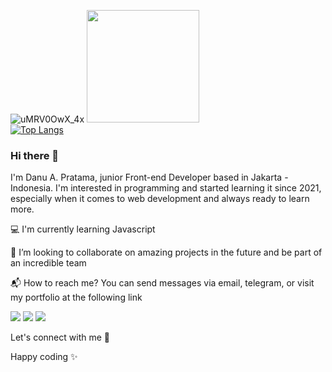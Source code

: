 ![uMRV0OwX_4x](https://user-images.githubusercontent.com/87930640/149263717-e8e06466-b0b1-427f-bbbd-66fc02452637.jpg)
<img height="180em" src="https://github-readme-stats.vercel.app/api?username=danuapratama&show_icons=true&hide_border=false&&count_private=true&include_all_commits=true" />  
[![Top Langs](https://github-readme-stats.vercel.app/api/top-langs/?username=danuapratama&layout=compact)](https://github.com/danuapratama/github-readme-stats)

### Hi there 👋

I'm Danu A. Pratama, junior Front-end Developer based in Jakarta - Indonesia. I'm interested in programming and started learning it since 2021, especially when it comes to web development and always ready to learn more.

💻 I'm currently learning Javascript

🚀 I’m looking to collaborate on amazing projects in the future and be part of an incredible team

📬 How to reach me? You can send messages via email, telegram, or visit my portfolio at the following link

[![](https://img.shields.io/badge/-danupratama.dev@gmail.com-1fa2f2?logo=gmail&style=flat&logoColor=white)](mailto:danupratama.dev@gmail.com)
[![](https://img.shields.io/badge/-myTelegram-purple?logo=telegram&style=flat&logoColor=white)](https://t.me/danu_pratama)
[![](https://img.shields.io/badge/-myPortfolioWebsite-orange?logo=website&style=flat)](https://linktr.ee/danupratama)

Let's connect with me 👋

Happy coding ✨

